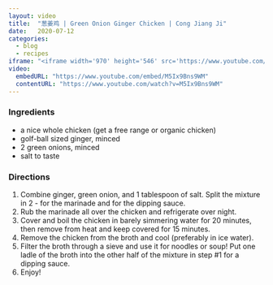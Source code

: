 ```yaml
---
layout: video
title:  "葱姜鸡 | Green Onion Ginger Chicken | Cong Jiang Ji"
date:   2020-07-12
categories:
  - blog
  - recipes
iframe: "<iframe width='970' height='546' src='https://www.youtube.com/embed/M5Ix9Bns9WM' frameborder='0' allow='accelerometer; autoplay; encrypted-media; gyroscope; picture-in-picture' allowfullscreen></iframe>"
video:
  embedURL: "https://www.youtube.com/embed/M5Ix9Bns9WM"
  contentURL: "https://www.youtube.com/watch?v=M5Ix9Bns9WM"
---
```


### Ingredients

* a nice whole chicken (get a free range or organic chicken)
* golf-ball sized ginger, minced
* 2 green onions, minced
* salt to taste

### Directions
1. Combine ginger, green onion, and 1 tablespoon of salt. Split the mixture in 2 - for the marinade and for the dipping sauce.
2. Rub the marinade all over the chicken and refrigerate over night.
3. Cover and boil the chicken in barely simmering water for 20 minutes, then remove from heat and keep covered for 15 minutes.
4. Remove the chicken from the broth and cool (preferably in ice water).
5. Filter the broth through a sieve and use it for noodles or soup! Put one ladle of the broth into the other half of the mixture in step #1 for a dipping sauce.
6. Enjoy!
